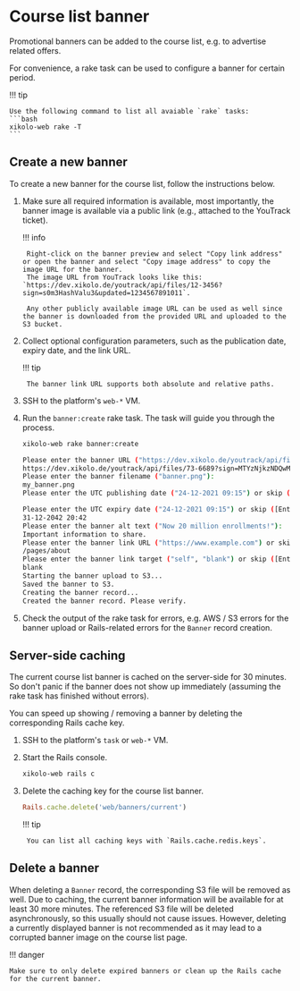 # Course list banner

Promotional banners can be added to the course list, e.g. to advertise related offers.

For convenience, a rake task can be used to configure a banner for certain period.

!!! tip

    Use the following command to list all avaiable `rake` tasks:
    ```bash
    xikolo-web rake -T
    ```

## Create a new banner

To create a new banner for the course list, follow the instructions below.

1. Make sure all required information is available, most importantly, the banner image is available via a public link (e.g., attached to the YouTrack ticket).

    !!! info

        Right-click on the banner preview and select "Copy link address" or open the banner and select "Copy image address" to copy the image URL for the banner.
        The image URL from YouTrack looks like this: `https://dev.xikolo.de/youtrack/api/files/12-3456?sign=s0m3HashValu3&updated=1234567891011`.

        Any other publicly available image URL can be used as well since the banner is downloaded from the provided URL and uploaded to the S3 bucket.

2. Collect optional configuration parameters, such as the publication date, expiry date, and the link URL.

    !!! tip

        The banner link URL supports both absolute and relative paths.

3. SSH to the platform's `web-*` VM.
4. Run the `banner:create` rake task. The task will guide you through the process.

    ```bash
    xikolo-web rake banner:create
    ```

    ```bash title="Sample rake task execution"
    Please enter the banner URL ("https://dev.xikolo.de/youtrack/api/files/the-banner"):
    https://dev.xikolo.de/youtrack/api/files/73-6689?sign=MTYzNjkzNDQwMDAwMHwyNS0zMjZ8NzMtNjY4OXxoV2xYbVlsZC13d1Q3OUlsRDFocGFvdjZGNEJw%0D%0AbmxVM3ROOFVZNzhFVDA4DQo%0D%0A&updated=1633335363829
    Please enter the banner filename ("banner.png"):
    my_banner.png
    Please enter the UTC publishing date ("24-12-2021 09:15") or skip ([Enter], default: now):

    Please enter the UTC expiry date ("24-12-2021 09:15") or skip ([Enter], default: none):
    31-12-2042 20:42
    Please enter the banner alt text ("Now 20 million enrollments!"):
    Important information to share.
    Please enter the banner link URL ("https://www.example.com") or skip ([Enter]):
    /pages/about
    Please enter the banner link target ("self", "blank") or skip ([Enter], default: "self"):
    blank
    Starting the banner upload to S3...
    Saved the banner to S3.
    Creating the banner record...
    Created the banner record. Please verify.
    ```

5. Check the output of the rake task for errors, e.g. AWS / S3 errors for the banner upload or Rails-related errors for the `Banner` record creation.

## Server-side caching

The current course list banner is cached on the server-side for 30 minutes.
So don't panic if the banner does not show up immediately (assuming the rake task has finished without errors).

You can speed up showing / removing a banner by deleting the corresponding Rails cache key.

1. SSH to the platform's `task` or `web-*` VM.
2. Start the Rails console.

    ```bash
    xikolo-web rails c
    ```

3. Delete the caching key for the course list banner.

    ```ruby
    Rails.cache.delete('web/banners/current')
    ```

    !!! tip

        You can list all caching keys with `Rails.cache.redis.keys`.

## Delete a banner

When deleting a `Banner` record, the corresponding S3 file will be removed as well.
Due to caching, the current banner information will be available for at least 30 more minutes.
The referenced S3 file will be deleted asynchronously, so this usually should not cause issues.
However, deleting a currently displayed banner is not recommended as it may lead to a corrupted banner image on the course list page.

!!! danger

    Make sure to only delete expired banners or clean up the Rails cache for the current banner.
